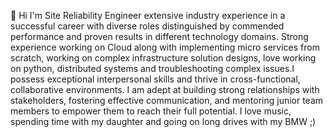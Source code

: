 👋 Hi I'm Site Reliability Engineer extensive industry experience in a successful career with diverse roles distinguished by commended performance and proven results in different technology domains. Strong experience working on Cloud along with implementing micro services from scratch, working on complex infrastructure solution designs, love working on python, distributed systems and troubleshooting complex issues.I possess exceptional interpersonal skills and thrive in cross-functional, collaborative environments. I am adept at building strong relationships with stakeholders, fostering effective communication, and mentoring junior team members to empower them to reach their full potential. I love music, spending time with my daughter and going on long drives with my BMW ;)
